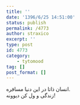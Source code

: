 ```yaml
---
title: ''
date: '1396/6/25 14:51:00'
status: publish
permalink: /4773
author: straxico
excerpt: ''
type: post
id: 4773
category:
    - tytomood
tag: []
post_format: []
---
```

انسان ذاتا در این دنیا مسافره.  
زندگی و ول کن دیوونه!